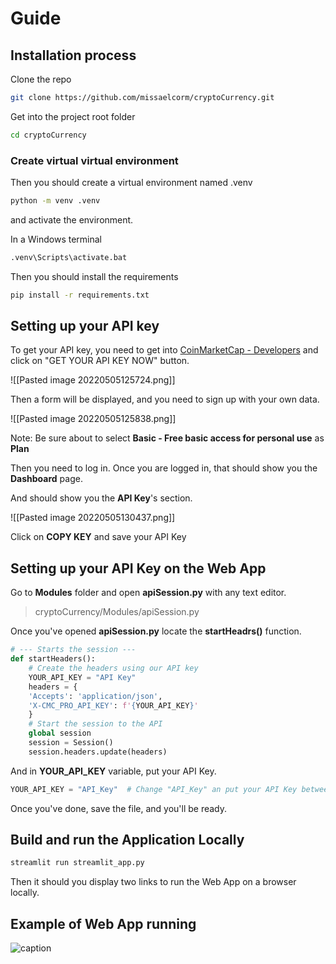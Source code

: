 # Guide
## Installation process
Clone the repo

```bash
git clone https://github.com/missaelcorm/cryptoCurrency.git
```

Get into the project root folder

```bash
cd cryptoCurrency
```

### Create virtual virtual environment
Then you should create a virtual environment named .venv

```bash
python -m venv .venv
```

and activate the environment.

In a Windows terminal

```bash
.venv\Scripts\activate.bat
```

Then you should install the requirements

```bash
pip install -r requirements.txt
```

## Setting up your API key
To get your API key, you need to get into [CoinMarketCap - Developers](https://coinmarketcap.com/api/)
and click on "GET YOUR API KEY NOW" button.

![[Pasted image 20220505125724.png]]

Then a form will be displayed, and you need to sign up with your
own data.

![[Pasted image 20220505125838.png]]

Note: Be sure about to select **Basic - Free basic access for personal use** as **Plan**

Then you need to log in. Once you are logged in, that should show you the **Dashboard** page.

And should show you the **API Key**'s section.

![[Pasted image 20220505130437.png]]

Click on **COPY KEY** and save your API Key

## Setting up your API Key on the Web App
Go to **Modules** folder and open **apiSession.py** with any text editor.

> cryptoCurrency/Modules/apiSession.py

Once you've opened **apiSession.py** locate the **startHeadrs()** function.

```python
# --- Starts the session ---
def startHeaders():
    # Create the headers using our API key
    YOUR_API_KEY = "API Key"
    headers = {
    'Accepts': 'application/json',
    'X-CMC_PRO_API_KEY': f'{YOUR_API_KEY}'
    }
    # Start the session to the API
    global session
    session = Session()
    session.headers.update(headers)
```

And in **YOUR_API_KEY** variable, put your API Key.

```python
YOUR_API_KEY = "API_Key"  # Change "API_Key" an put your API Key between ""
```

Once you've done, save the file, and you'll be ready.

## Build and run the Application Locally

```bash
streamlit run streamlit_app.py
```

Then it should you display two links to run the Web App on a browser locally.

## Example of Web App running
![caption](https://github.com/missaelcorm/cryptoCurrency/blob/main/Media/WebAppWorking.gif)